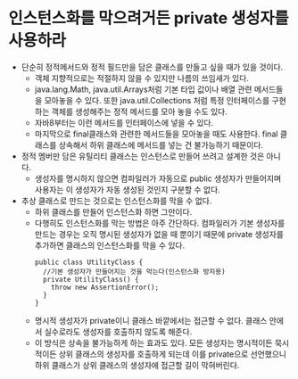 인스턴스화를 막으려거든 private 생성자를 사용하라
=============
* 단순히 정적메서드와 정적 필드만을 담은 클래스를 만들고 싶을 때가 있을 것이다.
  - 객체 지향적으로는 적절하지 않을 수 있지만 나름의 쓰임새가 있다.
  - java.lang.Math, java.util.Arrays처럼 기본 타입 값이나 배열 관련 메서드들을 모아놓을 수 있다. 또한 java.util.Collections
    처럼 특정 인터페이스를 구현하는 객체를 생성해주는 정적 메서드를 모아 놓을 수도 있다.
  - 자바8부터는 이런 메서드를 인터페이스에 넣을 수 있다. 
  - 마지막으로 final클래스와 관련한 메서드들을 모아놓을 때도 사용한다. final 클래스를 상속해서 하위 클래스에 메서드를 넣는 건
    불가능하기 때문이다.
* 정적 멤버만 담은 유틸리티 클래스는 인스턴스로 만들어 쓰려고 설계한 것은 아니다.
  - 생성자를 명시하지 않으면 컴파일러가 자동으로 public 생성자가 만들어지며 사용자는 이 생성자가 자동 생성된 것인지 구분할 수 없다.
* 추상 클래스로 만드는 것으로는 인스턴스화를 막을 수 없다.
  - 하위 클래스를 만들어 인스턴스화 하면 그만이다.
  - 다행히도 인스턴스화를 막는 방법은 아주 간단하다. 컴파일러가 기본 생성자를 만드는 경우는 오직 명시된 생성자가 없을 때 뿐이기
    때문에 private 생성자를 추가하면 클래스의 인스턴스화를 막을 수 있다.
    <pre><code>public class UtilityClass {
      //기본 생성자가 만들어지는 것을 막는다(인스턴스화 방지용)
      private UtilityClass() {
        throw new AssertionError();
      }
    }
    </code></pre>
  - 명시적 생성자가 private이니 클래스 바깥에서는 접근할 수 없다. 클래스 안에서 실수로라도 생성자를 호출하지 않도록 해준다.
  - 이 방식은 상속을 불가능하게 하는 효과도 있다. 모든 생성자는 명시적이든 묵시적이든 상위 클래스의 생성자를 호출하게 되는데
    이를 private으로 선언했으니 하위 클래스가 상위 클래스의 생성자에 접근할 길이 막혀버린다.
